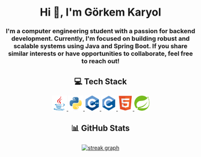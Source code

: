 <h1 align="center">Hi 👋, I'm Görkem Karyol</h1>
<h3 align="center">I'm a computer engineering student with a passion for backend development. Currently, I'm focused on building robust and scalable systems using Java and Spring Boot. If you share similar interests or have opportunities to collaborate, feel free to reach out! </h3>

<!-- Tech Stack -->
<h2 align="center">💻 Tech Stack</h2>
<p align="center"> 
  <a href="https://www.java.com" target="_blank" rel="noreferrer"> 
    <img src="https://raw.githubusercontent.com/devicons/devicon/master/icons/java/java-original.svg" alt="java" width="40" height="40"/> 
  </a> 
  <a href="https://www.python.org" target="_blank" rel="noreferrer"> 
    <img src="https://raw.githubusercontent.com/devicons/devicon/master/icons/python/python-original.svg" alt="python" width="40" height="40"/> 
  </a> 
  <a href="https://www.cplusplus.com/" target="_blank" rel="noreferrer"> 
    <img src="https://raw.githubusercontent.com/devicons/devicon/master/icons/cplusplus/cplusplus-original.svg" alt="cplusplus" width="40" height="40"/> 
  </a> 
  <a href="https://www.gnu.org/software/gcc/" target="_blank" rel="noreferrer"> 
    <img src="https://raw.githubusercontent.com/devicons/devicon/master/icons/c/c-original.svg" alt="c" width="40" height="40"/> 
  </a> 
  <a href="https://developer.mozilla.org/en-US/docs/Web/HTML" target="_blank" rel="noreferrer"> 
    <img src="https://raw.githubusercontent.com/devicons/devicon/master/icons/html5/html5-original.svg" alt="html" width="40" height="40"/> 
  </a> 
  <a href="https://spring.io/projects/spring-framework" target="_blank" rel="noreferrer"> 
    <img src="https://raw.githubusercontent.com/devicons/devicon/master/icons/spring/spring-original.svg" alt="spring" width="40" height="40"/> 
  </a>
</p>



<!-- GitHub Stats -->
<h2 align="center">📊 GitHub Stats</h2>

###

<div align="center">
 
  
  <a href="#"><img src="https://streak-stats.demolab.com?user=mertsparlak&locale=en&mode=daily&hide_border=true&border_radius=5&order=3" height="130" alt="streak graph" style="pointer-events: none;" /></a>
</div>
